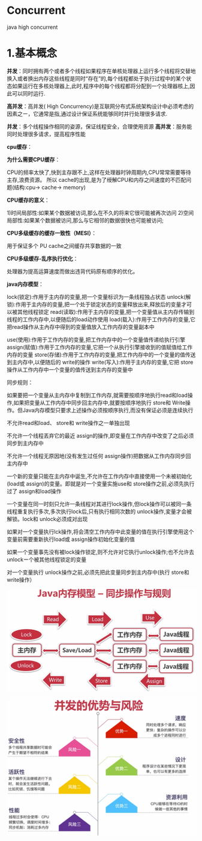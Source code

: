 # Concurrent
java high concurrent

# 1.基本概念

**并发**：同时拥有两个或者多个线程如果程序在单核处理器上运行多个线程将交替地换入或者换出内存这些线程是同时“存在”的,每个线程都处于执行过程中的某个状态如果运行在多核处理器上,此时,程序中的每个线程都将分配到一个处理器核上,因此可以同时运行.

**高并发**：高并发( High Concurrency)是互联网分布式系统架构设计中必须考虑的因素之ー，它通常是指,通过设计保证系统能够同时并行处理很多请求.

**并发**：多个线程操作相同的姿源，保证线程安全，合理使用资源
**高并发**：服务能同时处理很多请求，提高程序性能

**cpu缓存**：

**为什么需要CPU缓存**：

CPU的频率太快了,快到主存跟不上,这样在处理器时钟周期内,CPU常常需要等待主存,浪费资源。
所以 cache的出现,是为了绶解CPU和内存之间速度的不匹配问题(结构:cpu-> cache-> memory)

**CPU缓存的意义**：

1)时间局部性:如果某个数据被访词,那么在不久的将来它很可能被再次访问
2)空间局部性:如果某个数据被访问,那么与它相邻的数据很快也可能被访问;

**CPU多级缓存的缓存一致性（MESI）**：

用于保证多个 PU cache之间缓存共享数据的一致

**CPU多级缓存-乱序执行优化**：

处理器为提高运算速度而做出违背代码原有顺序的优化。

**java内存模型**：

lock(锁定):作用于主内存的变量,把一个变量标识为一条线程独占状态
unlock(解锁):作用于主内存的变量,把一个处于锁定状态的变量释放出来,释放后的变量才可以被其他线程锁定
read(读取):作用于主内存的变量,把一个变量值从主内存传输到线程的工作内存中,以便随后的load动作使用
load(载入):作用于工作内存的变量,它把read操作从主內存中得到的变量值放入工作内存的变量副本中

use(使用):作用于工作内存的变量,把工作内存中的一个变量值传递给执行引擎
assign(赋值):作用于工作内存的变量,它把一个从执行引擎接收到的值赋值给工作内存的变量
store(存储):作用于工作内存的变量,把工作内存中的一个变量的值传送到主内存中,以便随后的 write的操作
write(写入):作用于主内存的变量,它把 store操作从工作内存中一个变量的值传送到主内存的变量中

同步规则：

如果要把一个变量从主内存中复制到工作内存,就需要按顺序地执行read和load操作,如果把变量从工作内存中同步回主内存中,就要按顺序地执行 store和 Write操作。但Java内存模型只要求上述操作必须按顺序执行,而没有保证必须是连续执行

不允许read和load、 store和 write操作之一单独出现

不允许一个线程丟弃它的最近 assign的操作,即变量在工作内存中改变了之后必须同步到主内存中

不允许一个线程无原因地(没有发生过任何 assign操作)把数据从工作内存同步回主内存中

一个新的变量只能在主内存中诞生,不允许在工作内存中直接使用一个未被初始化(load或 assign)的变量。即就是对一个变量实施use和 store操作之前,必须先执行过了 assign和load操作

一个变量在同一时刻只允许一条线程对其进行lock操作,但lock操作可以被同一条线程重复执行多次,多次执行lock后,只有执行相同次数的 unlock操作,変量才会被解锁。lock和 unlock必须成对出现

如果对一个变量执行lck操作,将会清空工作内存中此变量的值在执行引擎使用这个变量前需要重新执行load或 assign操作初始化变量的值

如果一个变量事先没有被lock操作锁定,则不允许对它执行unlock操作;也不允许去 unlockー个被其他线程锁定的变量

对一个变量执行 unlock操作之前,必须先把此变量同步到主内存中(执行 store和 write操作）

![1574065171489](assets/1574065171489.png)

![1574065569022](assets/1574065569022.png)

